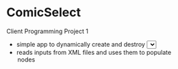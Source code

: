 ComicSelect
===========

Client Programming Project 1

- simple app to dynamically create and destroy <select> nodes
- reads inputs from XML files and uses them to populate <option> nodes
